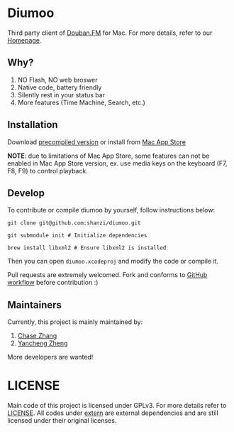 # Diumoo

Third party client of [Douban.FM](http://douban.fm) for Mac.
For more details, refer to our [Homepage](http://diumoo.net).

## Why?

1. NO Flash, NO web broswer
2. Native code, battery friendly
3. Silently rest in your status bar
4. More features (Time Machine, Search, etc.)

## Installation

Download [precompiled version](https://github.com/shanzi/diumoo/releases) 
or install from [Mac App Store](https://itunes.apple.com/us/app/diumoo/id562734497)

**NOTE**: due to limitations of Mac App Store, some features can not be enabled
in Mac App Store version, ex. use media keys on the keyboard (F7, F8, F9) to control playback.


## Develop

To contribute or compile diumoo by yourself, follow instructions below:

```
git clone git@github.com:shanzi/diumoo.git

git submodule init # Initialize dependencies

brew install libxml2 # Ensure libxml2 is installed
```

Then you can open `diumoo.xcodeproj` and modify the code or compile it.

Pull requests are extremely welcomed. Fork and conforms to [GitHub workflow](https://guides.github.com/introduction/flow/index.html)
before contribution :)

## Maintainers

Currently, this project is mainly maintained by:

1. [Chase Zhang](github.com/shanzi)
2. [Yancheng Zheng](https://github.com/AnakinMac)

More developers are wanted!

# LICENSE

Main code of this project is licensed under GPLv3. For more details refer to [LICENSE](./LICENSE).
All codes under [extern](./extern) are external dependencies and are still licensed under their original licenses.
